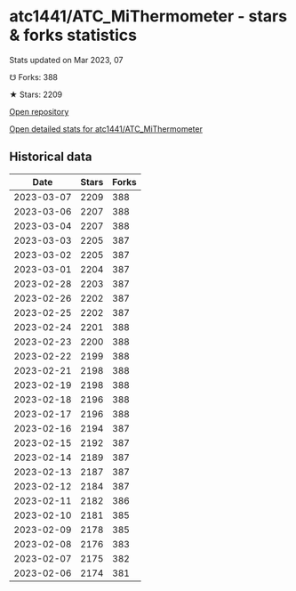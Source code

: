 # atc1441/ATC_MiThermometer - stars & forks statistics

Stats updated on Mar 2023, 07

☋ Forks: 388

★ Stars: 2209

[Open repository](https://github.com/atc1441/ATC_MiThermometer)

[Open detailed stats for atc1441/ATC_MiThermometer](https://reviewgithub.com/rep/atc1441/ATC_MiThermometer)

## Historical data
| Date | Stars | Forks |
|------|-------|-------|
| 2023-03-07 | 2209 | 388 | 
| 2023-03-06 | 2207 | 388 | 
| 2023-03-04 | 2207 | 388 | 
| 2023-03-03 | 2205 | 387 | 
| 2023-03-02 | 2205 | 387 | 
| 2023-03-01 | 2204 | 387 | 
| 2023-02-28 | 2203 | 387 | 
| 2023-02-26 | 2202 | 387 | 
| 2023-02-25 | 2202 | 387 | 
| 2023-02-24 | 2201 | 388 | 
| 2023-02-23 | 2200 | 388 | 
| 2023-02-22 | 2199 | 388 | 
| 2023-02-21 | 2198 | 388 | 
| 2023-02-19 | 2198 | 388 | 
| 2023-02-18 | 2196 | 388 | 
| 2023-02-17 | 2196 | 388 | 
| 2023-02-16 | 2194 | 387 | 
| 2023-02-15 | 2192 | 387 | 
| 2023-02-14 | 2189 | 387 | 
| 2023-02-13 | 2187 | 387 | 
| 2023-02-12 | 2184 | 387 | 
| 2023-02-11 | 2182 | 386 | 
| 2023-02-10 | 2181 | 385 | 
| 2023-02-09 | 2178 | 385 | 
| 2023-02-08 | 2176 | 383 | 
| 2023-02-07 | 2175 | 382 | 
| 2023-02-06 | 2174 | 381 | 

